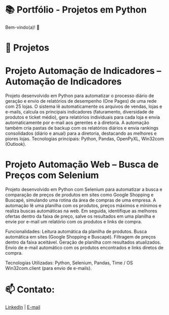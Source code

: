 # 📚 Portfólio - Projetos em Python

Bem-vindo(a)! 👋  

# 🧾 Projetos

# Projeto Automação de Indicadores – Automação de Indicadores 
Projeto desenvolvido em Python para automatizar o processo diário de geração e envio de relatórios de desempenho (One Pages) de uma rede com 25 lojas. O sistema lê automaticamente os arquivos de vendas, lojas e e-mails, calcula os principais indicadores (faturamento, diversidade de produtos e ticket médio), gera relatórios individuais para cada loja e envia automaticamente por e-mail aos gerentes e à diretoria.
A automação também cria pastas de backup com os relatórios diários e envia rankings consolidados (diário e anual) para a diretoria, destacando as melhores e piores lojas.
Tecnologias principais: Python, Pandas, OpenPyXL, Win32com (Outlook).

# Projeto Automação Web – Busca de Preços com Selenium 
Projeto desenvolvido em Python com Selenium para automatizar a busca e comparação de preços de produtos em sites como Google Shopping e Buscapé, simulando uma rotina da área de compras de uma empresa.
A automação lê uma planilha com os produtos, preços máximos e mínimos e realiza buscas automáticas na web. 
Em seguida, identifique as melhores ofertas dentro da faixa de preço, salve os resultados em uma planilha e envie por e-mail um relatório com os produtos e links de compra. 

Funcionalidades:
Leitura automática da planilha de produtos. 
Busca automática em sites (Google Shopping e Buscapé). 
Filtragem de preços dentro da faixa aceitável. 
Geração de planilha com resultados atualizados. 
Envio de e-mail automático com os produtos encontrados e links diretos de compra. 

Tecnologias Utilizadas: Python, Selenium, Pandas, Time / OS Win32com.client (para envio de e-mails).


# 📫 **Contato:**  
[LinkedIn](https://www.linkedin.com/in/oliveira-guilhermo) | [E-mail](mailto:oliveira.guilhermo@gmail.com)
